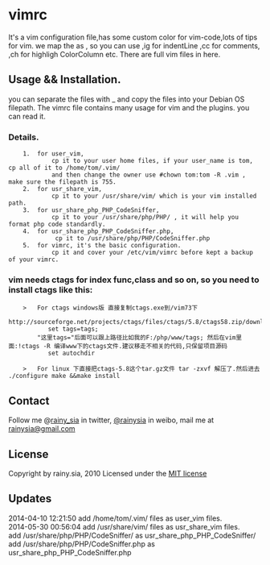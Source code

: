 vimrc
=====

It's a vim configuration file,has some custom color for vim-code,lots of tips for vim.
we map the <Leader> as , 
    so you can use ,ig for indentLine  ,cc for comments, ,ch for highligh ColorColumn etc.
    There are full vim files in here.

Usage && Installation.
---------------------------------
you can separate the files with _  and copy the files into your Debian OS filepath.
The vimrc file contains many usage for vim and the plugins. you can read it.

### Details.
        1.  for user_vim,
                cp it to your user home files, if your user_name is tom, cp all of it to /home/tom/.vim/
                and then change the owner use #chown tom:tom -R .vim , make sure the filepath is 755.
        2.  for usr_share_vim,
                cp it to your /usr/share/vim/ which is your vim installed path.
        3.  for usr_share_php_PHP_CodeSniffer, 
                cp it to your /usr/share/php/PHP/ , it will help you format php code standardly.
        4.  for usr_share_php_PHP_CodeSniffer.php,
                 cp it to /usr/share/php/PHP/CodeSniffer.php
        5.  for vimrc, it's the basic configuration. 
                cp it and cover your /etc/vim/vimrc before kept a backup of your vimrc.

### vim needs ctags for index func,class and so on, so you need to install ctags like this:

        >   For ctags windows版 直接复制ctags.exe到/vim73下
               http://sourceforge.net/projects/ctags/files/ctags/5.8/ctags58.zip/download
               set tags=tags;
            "这里tags="后面可以跟上路径比如我的F:/php/www/tags; 然后在vim里面:!ctags -R 编译www下的ctags文件.建议移走不相关的代码,只保留项目源码
               set autochdir 

        >   For linux 下直接把ctags-5.8这个tar.gz文件 tar -zxvf 解压了.然后进去 ./configure make &&make install


Contact
---------------------------------
Follow me @[rainy_sia](https://twitter.com/rainy_sia) in twitter, [@rainysia](http://weibo.com/rainysia) in weibo, mail me at rainysia@gmail.com 

License
---------------------------------
Copyright by rainy.sia, 2010 Licensed under the [MIT license](http://www.opensource.org/licenses/mit-license.php)

Updates
---------------------------------
2014-04-10 12:21:50 add /home/tom/.vim/ files as user_vim files. <br />
2014-05-30 00:56:04 add /usr/share/vim/ files as usr_share_vim files.  <br />
                    add /usr/share/php/PHP/CodeSniffer/ as usr_share_php_PHP_CodeSniffer/ <br />
                    add /usr/share/php/PHP/CodeSniffer.php as usr_share_php_PHP_CodeSniffer.php <br />